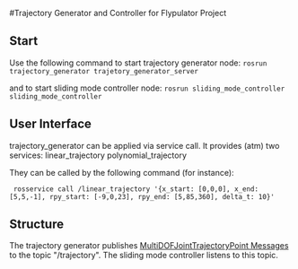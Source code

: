 #Trajectory Generator and Controller for Flypulator Project

## Start
Use the following command to start trajectory generator node:
` rosrun trajectory_generator trajetory_generator_server ` 

and to start sliding mode controller node:
` rosrun sliding_mode_controller sliding_mode_controller `

## User Interface
trajectory_generator can be applied via service call. It provides (atm) two services:
    linear_trajectory
    polynomial_trajectory

They can be called by the following command (for instance):

` rosservice call /linear_trajectory '{x_start: [0,0,0], x_end:  [5,5,-1], rpy_start: [-9,0,23], rpy_end: [5,85,360], delta_t: 10}'`

## Structure

The trajectory generator publishes [MultiDOFJointTrajectoryPoint Messages](http://docs.ros.org/jade/api/trajectory_msgs/html/msg/MultiDOFJointTrajectoryPoint.html) to the topic 
"/trajectory". The sliding mode controller listens to this topic.